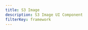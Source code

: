 ```yaml
---
title: S3 Image
description: S3 Image UI Component
filterKey: framework
---
```


<inline-fragment framework="vue" src="~/legacy-ui/storage/fragments/vue/s3-image.md"></inline-fragment>
<inline-fragment framework="react" src="~/legacy-ui/storage/fragments/react/s3-image.md"></inline-fragment>
<inline-fragment framework="react-native" src="~/legacy-ui/storage/fragments/react-native/s3-image.md"></inline-fragment>